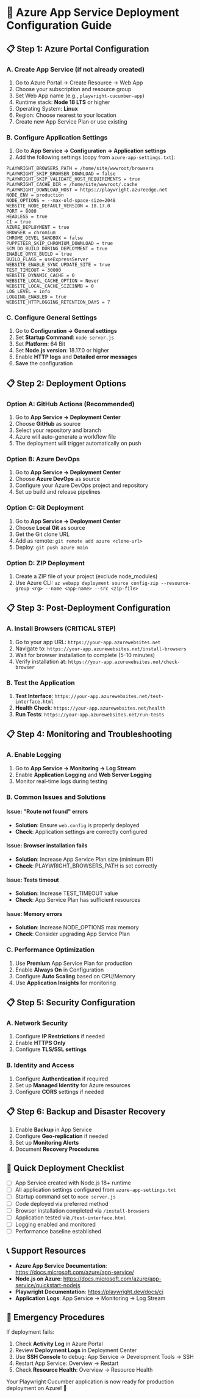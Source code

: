 # 🚀 Azure App Service Deployment Configuration Guide

## 📋 **Step 1: Azure Portal Configuration**

### A. Create App Service (if not already created)
1. Go to Azure Portal → Create Resource → Web App
2. Choose your subscription and resource group
3. Set Web App name (e.g., `playwright-cucumber-app`)
4. Runtime stack: **Node 18 LTS** or higher
5. Operating System: **Linux**
6. Region: Choose nearest to your location
7. Create new App Service Plan or use existing

### B. Configure Application Settings
1. Go to **App Service → Configuration → Application settings**
2. Add the following settings (copy from `azure-app-settings.txt`):

```
PLAYWRIGHT_BROWSERS_PATH = /home/site/wwwroot/browsers
PLAYWRIGHT_SKIP_BROWSER_DOWNLOAD = false
PLAYWRIGHT_SKIP_VALIDATE_HOST_REQUIREMENTS = true
PLAYWRIGHT_CACHE_DIR = /home/site/wwwroot/.cache
PLAYWRIGHT_DOWNLOAD_HOST = https://playwright.azureedge.net
NODE_ENV = production
NODE_OPTIONS = --max-old-space-size=2048
WEBSITE_NODE_DEFAULT_VERSION = 18.17.0
PORT = 8080
HEADLESS = true
CI = true
AZURE_DEPLOYMENT = true
BROWSER = chromium
CHROME_DEVEL_SANDBOX = false
PUPPETEER_SKIP_CHROMIUM_DOWNLOAD = true
SCM_DO_BUILD_DURING_DEPLOYMENT = true
ENABLE_ORYX_BUILD = true
BUILD_FLAGS = useExpressServer
WEBSITE_ENABLE_SYNC_UPDATE_SITE = true
TEST_TIMEOUT = 30000
WEBSITE_DYNAMIC_CACHE = 0
WEBSITE_LOCAL_CACHE_OPTION = Never
WEBSITE_LOCAL_CACHE_SIZEINMB = 0
LOG_LEVEL = info
LOGGING_ENABLED = true
WEBSITE_HTTPLOGGING_RETENTION_DAYS = 7
```

### C. Configure General Settings
1. Go to **Configuration → General settings**
2. Set **Startup Command**: `node server.js`
3. Set **Platform**: 64 Bit
4. Set **Node.js version**: 18.17.0 or higher
5. Enable **HTTP logs** and **Detailed error messages**
6. **Save** the configuration

## 📋 **Step 2: Deployment Options**

### Option A: GitHub Actions (Recommended)
1. Go to **App Service → Deployment Center**
2. Choose **GitHub** as source
3. Select your repository and branch
4. Azure will auto-generate a workflow file
5. The deployment will trigger automatically on push

### Option B: Azure DevOps
1. Go to **App Service → Deployment Center**
2. Choose **Azure DevOps** as source
3. Configure your Azure DevOps project and repository
4. Set up build and release pipelines

### Option C: Git Deployment
1. Go to **App Service → Deployment Center**
2. Choose **Local Git** as source
3. Get the Git clone URL
4. Add as remote: `git remote add azure <clone-url>`
5. Deploy: `git push azure main`

### Option D: ZIP Deployment
1. Create a ZIP file of your project (exclude node_modules)
2. Use Azure CLI: `az webapp deployment source config-zip --resource-group <rg> --name <app-name> --src <zip-file>`

## 📋 **Step 3: Post-Deployment Configuration**

### A. Install Browsers (CRITICAL STEP)
1. Go to your app URL: `https://your-app.azurewebsites.net`
2. Navigate to: `https://your-app.azurewebsites.net/install-browsers`
3. Wait for browser installation to complete (5-10 minutes)
4. Verify installation at: `https://your-app.azurewebsites.net/check-browser`

### B. Test the Application
1. **Test Interface**: `https://your-app.azurewebsites.net/test-interface.html`
2. **Health Check**: `https://your-app.azurewebsites.net/health`
3. **Run Tests**: `https://your-app.azurewebsites.net/run-tests`

## 📋 **Step 4: Monitoring and Troubleshooting**

### A. Enable Logging
1. Go to **App Service → Monitoring → Log Stream**
2. Enable **Application Logging** and **Web Server Logging**
3. Monitor real-time logs during testing

### B. Common Issues and Solutions

#### Issue: "Route not found" errors
- **Solution**: Ensure `web.config` is properly deployed
- **Check**: Application settings are correctly configured

#### Issue: Browser installation fails
- **Solution**: Increase App Service Plan size (minimum B1)
- **Check**: PLAYWRIGHT_BROWSERS_PATH is set correctly

#### Issue: Tests timeout
- **Solution**: Increase TEST_TIMEOUT value
- **Check**: App Service Plan has sufficient resources

#### Issue: Memory errors
- **Solution**: Increase NODE_OPTIONS max memory
- **Check**: Consider upgrading App Service Plan

### C. Performance Optimization
1. Use **Premium** App Service Plan for production
2. Enable **Always On** in Configuration
3. Configure **Auto Scaling** based on CPU/Memory
4. Use **Application Insights** for monitoring

## 📋 **Step 5: Security Configuration**

### A. Network Security
1. Configure **IP Restrictions** if needed
2. Enable **HTTPS Only**
3. Configure **TLS/SSL settings**

### B. Identity and Access
1. Configure **Authentication** if required
2. Set up **Managed Identity** for Azure resources
3. Configure **CORS** settings if needed

## 📋 **Step 6: Backup and Disaster Recovery**

1. Enable **Backup** in App Service
2. Configure **Geo-replication** if needed
3. Set up **Monitoring Alerts**
4. Document **Recovery Procedures**

## 🎯 **Quick Deployment Checklist**

- [ ] App Service created with Node.js 18+ runtime
- [ ] All application settings configured from `azure-app-settings.txt`
- [ ] Startup command set to `node server.js`
- [ ] Code deployed via preferred method
- [ ] Browser installation completed via `/install-browsers`
- [ ] Application tested via `/test-interface.html`
- [ ] Logging enabled and monitored
- [ ] Performance baseline established

## 📞 **Support Resources**

- **Azure App Service Documentation**: https://docs.microsoft.com/azure/app-service/
- **Node.js on Azure**: https://docs.microsoft.com/azure/app-service/quickstart-nodejs
- **Playwright Documentation**: https://playwright.dev/docs/ci
- **Application Logs**: App Service → Monitoring → Log Stream

## 🚨 **Emergency Procedures**

If deployment fails:
1. Check **Activity Log** in Azure Portal
2. Review **Deployment Logs** in Deployment Center
3. Use **SSH Console** to debug: App Service → Development Tools → SSH
4. Restart App Service: Overview → Restart
5. Check **Resource Health**: Overview → Resource Health

Your Playwright Cucumber application is now ready for production deployment on Azure! 🎉
